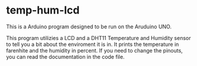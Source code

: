 # temp-hum-lcd
This is a Arduino program designed to be run on the Aruduino UNO.

This program utilizies a LCD and a DHT11 Temperature and Humidity sensor to tell you a bit about the enviroment it is in.
It prints the temperature in farenhite and the humidity in percent. If you need to change the pinouts, you can read the documentation in the code file.
